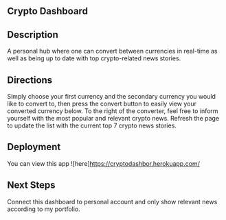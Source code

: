 ## Crypto Dashboard



## Description

A personal hub where one can convert between currencies in real-time as well as being up to date with top crypto-related news stories.

## Directions

Simply choose your first currency and the secondary currency you would like to convert to, then press the convert button to easily view your converted currency below. To the right of the converter, feel free to inform yourself with the most popular and relevant crypto news. Refresh the page to update the list with the current top 7 crypto news stories.

## Deployment

You can view this app ![here]https://cryptodashbor.herokuapp.com/

## Next Steps

Connect this dashboard to personal account and only show relevant news according to my portfolio.



